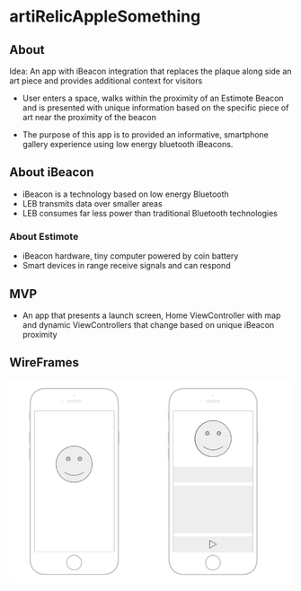 # artiRelicAppleSomething

## About

Idea: An app with iBeacon integration that replaces the plaque along side an art piece and provides additional context for visitors

- User enters a space, walks within the proximity of an Estimote Beacon and is presented with unique information based on the specific piece of art near the proximity of the beacon

- The purpose of this app is to provided an informative, smartphone gallery experience using low energy bluetooth iBeacons.

## About iBeacon

- iBeacon is a technology based on low energy Bluetooth
- LEB transmits data over smaller areas
- LEB consumes far less power than traditional Bluetooth technologies

### About Estimote

- iBeacon hardware, tiny computer powered by coin battery
- Smart devices in range receive signals and can respond

## MVP

- An app that presents a launch screen, Home ViewController with map and dynamic ViewControllers that change based on unique iBeacon proximity

## WireFrames

![alt text](images/wireFrames.png "Introductory wireFrames")
